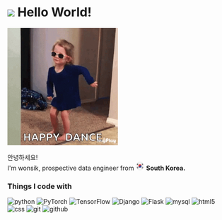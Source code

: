 <h1><img src="https://emojis.slackmojis.com/emojis/images/1531849430/4246/blob-sunglasses.gif?1531849430" width="30"/> Hello World! </h1>
<img src="claire-dancing.gif" width="250"/> 

<p>안녕하세요! <br> I'm wonsik, prospective data engineer from <img src="south-korea.png" width="20"/> <b>South Korea.</b> 
  
<h3>Things I code with</h3>
<p>

  <img alt="python" src="https://img.shields.io/badge/-Python-1479d0?style=flat-square&logo=python&logoColor=white" />
  <img alt="PyTorch" src="https://img.shields.io/badge/-PyTorch-orange?style=flat-square&logo=PyTorch&logoColor=white" />
  <img alt="TensorFlow" src="https://img.shields.io/badge/-TensorFlow-orange?style=flat-square&logo=TensorFlow&logoColor=white" />
  
  <img alt="Django" src="https://img.shields.io/badge/-Django-black?style=flat-square&logo=Django&logoColor=white" />
  <img alt="Flask" src="https://img.shields.io/badge/-Flask-0e5899?style=flat-square&logo=Flask&logoColor=white" />
  <img alt="mysql" src="https://img.shields.io/badge/-MySQL-F29111?style=flat-square&logo=mysql&logoColor=white" />
  
  <img alt="html5" src="https://img.shields.io/badge/-HTML5-E34F26?style=flat-square&logo=html5&logoColor=white" />
  <img alt="css" src="https://img.shields.io/badge/-CSS-blue?style=flat-square&logo=css3&logoColor=white" />
  
   <img alt="git" src="https://img.shields.io/badge/-Git-F05032?style=flat-square&logo=git&logoColor=white" />
  <img alt="github" src="https://img.shields.io/badge/-GitHub-black?style=flat-square&logo=github&logoColor=white" />
  
</p>
<!--
**MegaGnar13/MegaGnar13** is a ✨ _special_ ✨ repository because its `README.md` (this file) appears on your GitHub profile.

Here are some ideas to get you started:

- 🔭 I’m currently working on ...
- 🌱 I’m currently learning ...
- 👯 I’m looking to collaborate on ...
- 🤔 I’m looking for help with ...
- 💬 Ask me about ...
- 📫 How to reach me: ...
- 😄 Pronouns: ...
- ⚡ Fun fact: ...
-->
